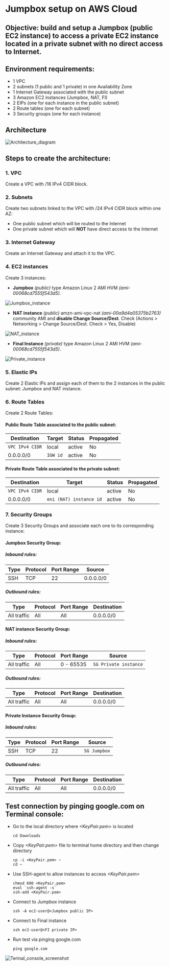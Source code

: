 # Jumpbox setup on AWS Cloud

## Objective: build and setup a Jumpbox (public EC2 instance) to access a private EC2 instance located in a private subnet with no direct access to Internet.

## Environment requirements:
- 1 VPC
- 2 subnets (1 public and 1 private) in one Availability Zone
- 1 Internet Gateway associated with the public subnet
- 3 Amazon EC2 instances (Jumpbox, NAT, FI)
- 2 EIPs (one for each instance in the public subnet)
- 2 Route tables (one for each subnet)
- 3 Security groups (one for each instance)

## Architecture
![Architecture_diagram](https://github.com/codeddamian/AWS-Projects/blob/main/Jump%20Box%20Project/screenshot%20/Architecture_diagram.png)

## Steps to create the architecture:
### 1. VPC
Create a VPC with <IP>/16 IPv4 CIDR block.

### 2. Subnets
Create two subnets linked to the VPC with <IP>/24 IPv4 CIDR block within one AZ:
- One public subnet which will be routed to the Internet
- One private subnet which will **NOT** have direct access to the Internet

### 3. Internet Gateway
Create an Internet Gateway and attach it to the VPC.

### 4. EC2 instances
Create 3 instances:
- **Jumpbox** *(public)* type Amazon Linux 2 AMI HVM *(ami-00068cd7555f543d5)*.

![Jumpbox_instance](https://github.com/codeddamian/AWS-Projects/blob/main/Jump%20Box%20Project/screenshot%20/Nat.png)

- **NAT instance** *(public)* amzn-ami-vpc-nat *(ami-00a9d4a05375b2763)* community AMI and **disable Change Source/Dest**. Check (Actions > Networking > Change Source/Dest. Check > Yes, Disable)

![NAT_instance](https://github.com/codeddamian/AWS-Projects/blob/main/Jump%20Box%20Project/screenshot%20/Nat.png)

- **Final Instance** *(private)* type Amazon Linux 2 AMI HVM *(ami-00068cd7555f543d5)*.

![Private_instance](https://github.com/codeddamian/AWS-Projects/blob/main/Jump%20Box%20Project/screenshot%20/privateinstance.png)

### 5. Elastic IPs
Create 2 Elastic IPs and assign each of them to the 2 instances in the public subnet: Jumpbox and NAT instance.

### 6. Route Tables
Create 2 Route Tables:
#### Public Route Table associated to the public subnet:

| Destination        | Target                 | Status   | Propagated  |      
| ------------------ | ---------------------- | -------- | ----------- |
| `VPC IPv4 CIDR`    | local                  | active   | No          |
| 0.0.0.0/0          | `IGW id`               | active   | No          |

#### Private Route Table associated to the private subnet:

| Destination        | Target                       | Status   | Propagated  |        
| ------------------ | ---------------------------- | -------- | ----------- |
| `VPC IPv4 CIDR`    | local                        | active   | No          |
| 0.0.0.0/0          | `eni (NAT) instance id`      | active   | No          |

### 7. Security Groups
Create 3 Security Groups and associate each one to its corresponding instance:
#### **Jumpbox Security Group**:
##### Inbound rules:
| Type            | Protocol   | Port Range  | Source             |
| --------------- | ---------- | ----------- | ------------------ |
| SSH             | TCP        | 22          | 0.0.0.0/0          |

##### Outbound rules:
| Type            | Protocol   | Port Range  | Destination        |
| --------------- | ---------- | ----------- | ------------------ |
| All traffic     | All        | All         | 0.0.0.0/0          |

#### **NAT instance Security Group**:
##### Inbound rules:
| Type            | Protocol   | Port Range  | Source               |
| --------------- | ---------- | ----------- | -------------------- |
| All traffic     | All        | 0 - 65535   | `SG Private instance`  |

##### Outbound rules:
| Type            | Protocol   | Port Range  | Destination        |
| --------------- | ---------- | ----------- | ------------------ |
| All traffic     | All        | All         | 0.0.0.0/0          |

#### **Private Instance Security Group**:
##### Inbound rules:
| Type            | Protocol   | Port Range  | Source             |
| --------------- | ---------- | ----------- | ------------------ |
| SSH             | TCP        | 22          | `SG Jumpbox`       |

##### Outbound rules:
| Type            | Protocol   | Port Range  | Destination        |
| --------------- | ---------- | ----------- | ------------------ |
| All traffic     | All        | All         | 0.0.0.0/0          |

## Test connection by pinging google.com on Terminal console:
- Go to the local directory where *<KeyPair.pem>* is located
  ```
  cd Downloads
  ```
- Copy *<KeyPair.pem>* file to terminal home directory and then change directory
  ```
  cp -i <KeyPair.pem> ~
  cd ~
  ```
- Use SSH-agent to allow instances to access *<KeyPair.pem>*
  ```
  chmod 600 <KeyPair.pem>
  eval `ssh-agent -s`
  ssh-add <KeyPair.pem>
  ```
- Connect to Jumpbox instance
  ```
  ssh -A ec2-user@<Jumpbox public IP>
  ```
- Connect to Final instance
  ```
  ssh ec2-user@<FI private IP>
  ```
- Run test via pinging google.com
  ```
  ping google.com
  ```



![Terinal_console_screenshot](https://github.com/codeddamian/AWS-Projects/blob/main/Jump%20Box%20Project/screenshot%20/Terminal.png)